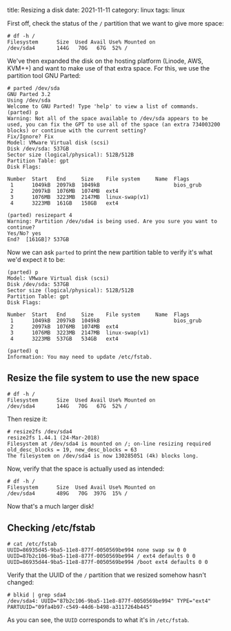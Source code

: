 title: Resizing a disk 
date: 2021-11-11
category: linux
tags: linux


First off, check the status of the `/` partition that we want to give
more space:

```text
# df -h /
Filesystem      Size  Used Avail Use% Mounted on
/dev/sda4       144G   70G   67G  52% /
```

We've then expanded the disk on the hosting platform (Linode, AWS, KVM++) and want to make use of that extra space. For this, we use the partition tool GNU Parted: 


```text
# parted /dev/sda
GNU Parted 3.2
Using /dev/sda
Welcome to GNU Parted! Type 'help' to view a list of commands.
(parted) p
Warning: Not all of the space available to /dev/sda appears to be used, you can fix the GPT to use all of the space (an extra 734003200 blocks) or continue with the current setting?
Fix/Ignore? Fix
Model: VMware Virtual disk (scsi)
Disk /dev/sda: 537GB
Sector size (logical/physical): 512B/512B
Partition Table: gpt
Disk Flags:

Number  Start   End     Size    File system     Name  Flags
 1      1049kB  2097kB  1049kB                        bios_grub
 2      2097kB  1076MB  1074MB  ext4
 3      1076MB  3223MB  2147MB  linux-swap(v1)
 4      3223MB  161GB   158GB   ext4

(parted) resizepart 4
Warning: Partition /dev/sda4 is being used. Are you sure you want to continue?
Yes/No? yes
End?  [161GB]? 537GB
```

Now we can ask `parted` to print the new partition table to verify
it's what we'd expect it to be:

```text
(parted) p
Model: VMware Virtual disk (scsi)
Disk /dev/sda: 537GB
Sector size (logical/physical): 512B/512B
Partition Table: gpt
Disk Flags:

Number  Start   End     Size    File system     Name  Flags
 1      1049kB  2097kB  1049kB                        bios_grub
 2      2097kB  1076MB  1074MB  ext4
 3      1076MB  3223MB  2147MB  linux-swap(v1)
 4      3223MB  537GB   534GB   ext4

(parted) q
Information: You may need to update /etc/fstab.
```

## Resize the file system to use the new space

```text
# df -h /
Filesystem      Size  Used Avail Use% Mounted on
/dev/sda4       144G   70G   67G  52% /
```

Then resize it:
```text
# resize2fs /dev/sda4
resize2fs 1.44.1 (24-Mar-2018)
Filesystem at /dev/sda4 is mounted on /; on-line resizing required
old_desc_blocks = 19, new_desc_blocks = 63
The filesystem on /dev/sda4 is now 130285051 (4k) blocks long.
```

Now, verify that the space is actually used as intended:
```text
# df -h /
Filesystem      Size  Used Avail Use% Mounted on
/dev/sda4       489G   70G  397G  15% /
```

Now that's a much larger disk!

## Checking /etc/fstab

```text
# cat /etc/fstab
UUID=86935d45-9ba5-11e8-877f-0050569be994 none swap sw 0 0
UUID=87b2c106-9ba5-11e8-877f-0050569be994 / ext4 defaults 0 0
UUID=86935d44-9ba5-11e8-877f-0050569be994 /boot ext4 defaults 0 0
```

Verify that the UUID of the `/` partition that we resized somehow hasn't changed:
```text
# blkid | grep sda4
/dev/sda4: UUID="87b2c106-9ba5-11e8-877f-0050569be994" TYPE="ext4" PARTUUID="09fa4b97-c549-44d6-b498-a3117264b445"
```

As you can see, the `UUID` corresponds to what it's in `/etc/fstab`.



